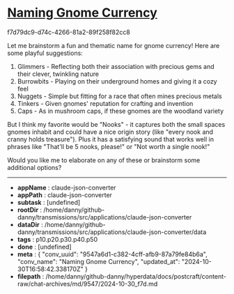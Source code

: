 # [Naming Gnome Currency](https://claude.ai/chat/9547a6d1-c382-4cff-afb9-87a79fe84b6a)

f7d79dc9-d74c-4266-81a2-89f258f82cc8

 Let me brainstorm a fun and thematic name for gnome currency! Here are some playful suggestions:

1. Glimmers - Reflecting both their association with precious gems and their clever, twinkling nature
2. Burrowbits - Playing on their underground homes and giving it a cozy feel
3. Nuggets - Simple but fitting for a race that often mines precious metals
4. Tinkers - Given gnomes' reputation for crafting and invention
5. Caps - As in mushroom caps, if these gnomes are the woodland variety 

But I think my favorite would be "Nooks" - it captures both the small spaces gnomes inhabit and could have a nice origin story (like "every nook and cranny holds treasure"). Plus it has a satisfying sound that works well in phrases like "That'll be 5 nooks, please!" or "Not worth a single nook!"

Would you like me to elaborate on any of these or brainstorm some additional options?

---

* **appName** : claude-json-converter
* **appPath** : claude-json-converter
* **subtask** : [undefined]
* **rootDir** : /home/danny/github-danny/transmissions/src/applications/claude-json-converter
* **dataDir** : /home/danny/github-danny/transmissions/src/applications/claude-json-converter/data
* **tags** : p10.p20.p30.p40.p50
* **done** : [undefined]
* **meta** : {
  "conv_uuid": "9547a6d1-c382-4cff-afb9-87a79fe84b6a",
  "conv_name": "Naming Gnome Currency",
  "updated_at": "2024-10-30T16:58:42.338170Z"
}
* **filepath** : /home/danny/github-danny/hyperdata/docs/postcraft/content-raw/chat-archives/md/9547/2024-10-30_f7d.md